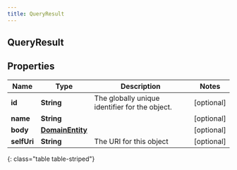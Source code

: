 ```yaml
---
title: QueryResult
---
```


## QueryResult

## Properties

| Name        | Type                                                     | Description                                    | Notes      |
| ----------- | -------------------------------------------------------- | ---------------------------------------------- | ---------- |
| **id**      | <!----><!---->**String**<!---->                          | The globally unique identifier for the object. | [optional] |
| **name**    | <!----><!---->**String**<!---->                          |                                                | [optional] |
| **body**    | <!----><!---->[**DomainEntity**](DomainEntity.md)<!----> |                                                | [optional] |
| **selfUri** | <!----><!---->**String**<!---->                          | The URI for this object                        | [optional] |

{: class="table table-striped"}

